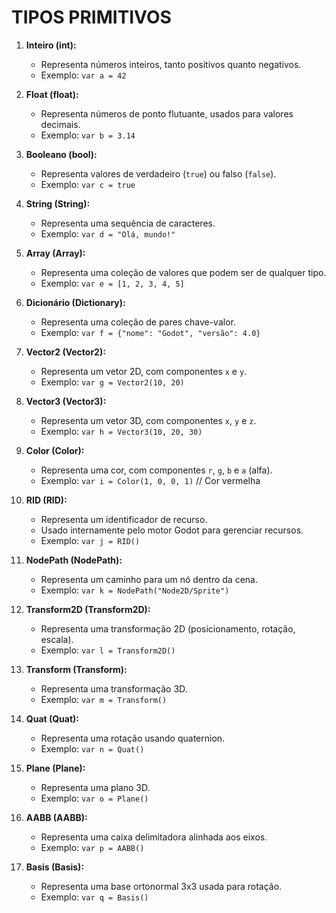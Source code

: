 # TIPOS PRIMITIVOS 
1. **Inteiro (int):**
   - Representa números inteiros, tanto positivos quanto negativos.
   - Exemplo: `var a = 42`

2. **Float (float):**
   - Representa números de ponto flutuante, usados para valores decimais.
   - Exemplo: `var b = 3.14`

3. **Booleano (bool):**
   - Representa valores de verdadeiro (`true`) ou falso (`false`).
   - Exemplo: `var c = true`

4. **String (String):**
   - Representa uma sequência de caracteres.
   - Exemplo: `var d = "Olá, mundo!"`

5. **Array (Array):**
   - Representa uma coleção de valores que podem ser de qualquer tipo.
   - Exemplo: `var e = [1, 2, 3, 4, 5]`

6. **Dicionário (Dictionary):**
   - Representa uma coleção de pares chave-valor.
   - Exemplo: `var f = {"nome": "Godot", "versão": 4.0}`

7. **Vector2 (Vector2):**
   - Representa um vetor 2D, com componentes `x` e `y`.
   - Exemplo: `var g = Vector2(10, 20)`

8. **Vector3 (Vector3):**
   - Representa um vetor 3D, com componentes `x`, `y` e `z`.
   - Exemplo: `var h = Vector3(10, 20, 30)`

9. **Color (Color):**
   - Representa uma cor, com componentes `r`, `g`, `b` e `a` (alfa).
   - Exemplo: `var i = Color(1, 0, 0, 1)` // Cor vermelha

10. **RID (RID):**
    - Representa um identificador de recurso.
    - Usado internamente pelo motor Godot para gerenciar recursos.
    - Exemplo: `var j = RID()`

11. **NodePath (NodePath):**
    - Representa um caminho para um nó dentro da cena.
    - Exemplo: `var k = NodePath("Node2D/Sprite")`

12. **Transform2D (Transform2D):**
    - Representa uma transformação 2D (posicionamento, rotação, escala).
    - Exemplo: `var l = Transform2D()`

13. **Transform (Transform):**
    - Representa uma transformação 3D.
    - Exemplo: `var m = Transform()`

14. **Quat (Quat):**
    - Representa uma rotação usando quaternion.
    - Exemplo: `var n = Quat()`

15. **Plane (Plane):**
    - Representa uma plano 3D.
    - Exemplo: `var o = Plane()`

16. **AABB (AABB):**
    - Representa uma caixa delimitadora alinhada aos eixos.
    - Exemplo: `var p = AABB()`

17. **Basis (Basis):**
    - Representa uma base ortonormal 3x3 usada para rotação.
    - Exemplo: `var q = Basis()`

